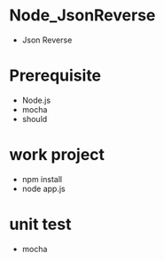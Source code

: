 # Node_JsonReverse
- Json Reverse

# Prerequisite
- Node.js
- mocha
- should

# work project
- npm install
- node app.js

# unit test 
- mocha

